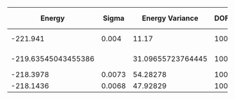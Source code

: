 | Energy              | Sigma   | Energy Variance   | DOF | Method                                                       | Data Repository |
|---------------------|---------|-------------------|-----|--------------------------------------------------------------|-----------------|
| -221.941            | 0.004   | 11.17             | 100 | VMC with fermions (flux+neel+Jastrow)                        |                 |
| -219.63545043455386 |         | 31.09655723764445 | 100 | DMRG (bond dimension = 1024)                                 |                 |
| -218.3978           | 0.0073  | 54.28278          | 100 | RBM (alpha = 1)                                              |                 |
| -218.1436           | 0.0068  | 47.92829          | 100 | Jastrow baseline                                             |                 |
